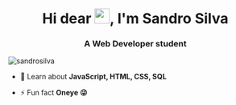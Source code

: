 <h1 align="center">Hi dear <img src="https://raw.githubusercontent.com/kaueMarques/kaueMarques/master/hi.gif" width="30px">, I'm Sandro Silva</h1>
<h3 align="center">A Web Developer student</h3>
<p align="left"> <img src="https://komarev.com/ghpvc/?username=maykbrito" alt="sandrosilva" /> </p>

- 💬 Learn about **JavaScript, HTML, CSS, SQL**

- ⚡ Fun fact **Oneye 😜**


